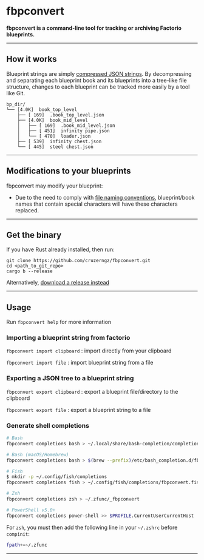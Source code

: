 # fbpconvert

**fbpconvert is a command-line tool for tracking or archiving Factorio blueprints.**

---

## How it works

Blueprint strings are simply [compressed JSON strings](https://wiki.factorio.com/Blueprint_string_format).
By decompressing and separating each blueprint book and its blueprints into a tree-like file structure, changes to each blueprint can be tracked more easily by a tool like Git.

```
bp_dir/
└── [4.0K]  book_top_level
    ├── [ 169]  .book_top_level.json
    ├── [4.0K]  book_mid_level
    │   ├── [ 169]  .book_mid_level.json
    │   ├── [ 451]  infinity pipe.json
    │   └── [ 470]  loader.json
    ├── [ 539]  infinity chest.json
    └── [ 445]  steel chest.json
```

---

## Modifications to your blueprints
fbpconvert may modify your blueprint:

- Due to the need to comply with [file naming conventions](http://www.linfo.org/file_name.html), blueprint/book names that contain special characters will have these characters replaced.

---

## Get the binary

If you have Rust already installed, then run:

```
git clone https://github.com/cruzerngz/fbpconvert.git
cd <path_to_git_repo>
cargo b --release
```

Alternatively, [download a release instead](https://github.com/cruzerngz/fbpconvert/releases/latest)

---

## Usage

Run `fbpconvert help` for more information

### Importing a blueprint string from factorio

`fbpconvert import clipboard` : import directly from your clipboard

`fbpconvert import file` : import blueprint string from a file

### Exporting a JSON tree to a blueprint string

`fbpconvert export clipboard` : export a blueprint file/directory to the clipboard

`fbpconvert export file` : export a blueprint string to a file

### Generate shell completions
```bash
# Bash
fbpconvert completions bash > ~/.local/share/bash-completion/completions/fbpconvert

# Bash (macOS/Homebrew)
fbpconvert completions bash > $(brew --prefix)/etc/bash_completion.d/fbpconvert.bash-completion

# Fish
$ mkdir -p ~/.config/fish/completions
fbpconvert completions fish > ~/.config/fish/completions/fbpconvert.fish

# Zsh
fbpconvert completions zsh > ~/.zfunc/_fbpconvert

# PowerShell v5.0+
fbpconvert completions power-shell >> $PROFILE.CurrentUserCurrentHost
```

For `zsh`, you must then add the following line in your `~/.zshrc` before `compinit`:

```bash
fpath+=~/.zfunc
```

---
